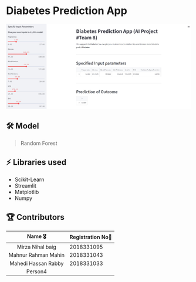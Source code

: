 # Diabetes Prediction App

![Homepage](./diabetes%20pred.JPG)

## 🛠 Model 

> Random Forest 

## ⚡ Libraries used

- Scikit-Learn
- Streamlit
- Matplotlib
- Numpy

## 🏆 Contributors 

|      Name 🎖️    |     Registration No👋    |
|:-------------:|:-------------------|
| Mirza Nihal baig |  2018331095 | 
| Mahnur Rahman Mahin       | 2018331043 |     
| Mahedi Hassan Rabby  | 2018331033 |  
| Person4  |   |  

